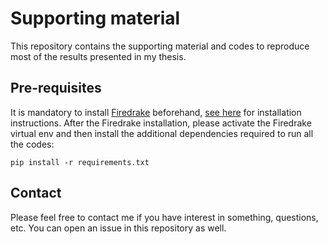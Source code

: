 # Supporting material

This repository contains the supporting material and codes to reproduce most of the results presented in my thesis.

## Pre-requisites

It is mandatory to install [Firedrake](https://www.firedrakeproject.org/) beforehand, [see here](https://www.firedrakeproject.org/download.html) for installation instructions. After the Firedrake installation, please activate the Firedrake virtual env and then install the additional dependencies required to run all the codes:

```shell
pip install -r requirements.txt
```

## Contact

Please feel free to contact me if you have interest in something, questions, etc. You can open an issue in this repository as well.
